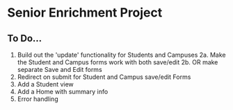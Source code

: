 # Senior Enrichment Project

## To Do...

1. Build out the 'update' functionality for Students and Campuses
2a. Make the Student and Campus forms work with both save/edit
2b. OR make separate Save and Edit forms
3. Redirect on submit for Student and Campus save/edit Forms
4. Add a Student view
5. Add a Home with summary info
6. Error handling
